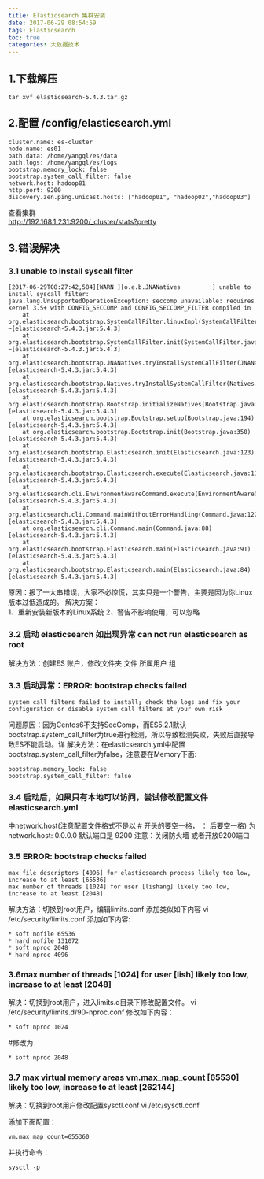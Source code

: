```yaml
---
title: Elasticsearch 集群安装
date: 2017-06-29 08:54:59
tags: Elasticsearch
toc: true
categories: 大数据技术
---
```

## 1.下载解压 ##
```
tar xvf elasticsearch-5.4.3.tar.gz
```

## 2.配置 /config/elasticsearch.yml ##
```
cluster.name: es-cluster
node.name: es01
path.data: /home/yangql/es/data
path.logs: /home/yangql/es/logs
bootstrap.memory_lock: false
bootstrap.system_call_filter: false
network.host: hadoop01
http.port: 9200
discovery.zen.ping.unicast.hosts: ["hadoop01", "hadoop02","hadoop03"]
```
查看集群  
http://192.168.1.231:9200/_cluster/stats?pretty
<!-- more -->
## 3.错误解决 ##
### 3.1 unable to install syscall filter ###
```
[2017-06-29T08:27:42,584][WARN ][o.e.b.JNANatives         ] unable to install syscall filter:
java.lang.UnsupportedOperationException: seccomp unavailable: requires kernel 3.5+ with CONFIG_SECCOMP and CONFIG_SECCOMP_FILTER compiled in
	at org.elasticsearch.bootstrap.SystemCallFilter.linuxImpl(SystemCallFilter.java:350) ~[elasticsearch-5.4.3.jar:5.4.3]
	at org.elasticsearch.bootstrap.SystemCallFilter.init(SystemCallFilter.java:638) ~[elasticsearch-5.4.3.jar:5.4.3]
	at org.elasticsearch.bootstrap.JNANatives.tryInstallSystemCallFilter(JNANatives.java:215) [elasticsearch-5.4.3.jar:5.4.3]
	at org.elasticsearch.bootstrap.Natives.tryInstallSystemCallFilter(Natives.java:99) [elasticsearch-5.4.3.jar:5.4.3]
	at org.elasticsearch.bootstrap.Bootstrap.initializeNatives(Bootstrap.java:111) [elasticsearch-5.4.3.jar:5.4.3]
	at org.elasticsearch.bootstrap.Bootstrap.setup(Bootstrap.java:194) [elasticsearch-5.4.3.jar:5.4.3]
	at org.elasticsearch.bootstrap.Bootstrap.init(Bootstrap.java:350) [elasticsearch-5.4.3.jar:5.4.3]
	at org.elasticsearch.bootstrap.Elasticsearch.init(Elasticsearch.java:123) [elasticsearch-5.4.3.jar:5.4.3]
	at org.elasticsearch.bootstrap.Elasticsearch.execute(Elasticsearch.java:114) [elasticsearch-5.4.3.jar:5.4.3]
	at org.elasticsearch.cli.EnvironmentAwareCommand.execute(EnvironmentAwareCommand.java:67) [elasticsearch-5.4.3.jar:5.4.3]
	at org.elasticsearch.cli.Command.mainWithoutErrorHandling(Command.java:122) [elasticsearch-5.4.3.jar:5.4.3]
	at org.elasticsearch.cli.Command.main(Command.java:88) [elasticsearch-5.4.3.jar:5.4.3]
	at org.elasticsearch.bootstrap.Elasticsearch.main(Elasticsearch.java:91) [elasticsearch-5.4.3.jar:5.4.3]
	at org.elasticsearch.bootstrap.Elasticsearch.main(Elasticsearch.java:84) [elasticsearch-5.4.3.jar:5.4.3]
```
原因：报了一大串错误，大家不必惊慌，其实只是一个警告，主要是因为你Linux版本过低造成的。
解决方案：  
1、重新安装新版本的Linux系统
2、警告不影响使用，可以忽略
### 3.2 启动 elasticsearch 如出现异常  can not run elasticsearch as root ###
解决方法：创建ES 账户，修改文件夹 文件 所属用户 组
### 3.3 启动异常：ERROR: bootstrap checks failed ###
```
system call filters failed to install; check the logs and fix your configuration or disable system call filters at your own risk
```

问题原因：因为Centos6不支持SecComp，而ES5.2.1默认bootstrap.system_call_filter为true进行检测，所以导致检测失败，失败后直接导致ES不能启动。详
解决方法：在elasticsearch.yml中配置bootstrap.system_call_filter为false，注意要在Memory下面:
```
bootstrap.memory_lock: false
bootstrap.system_call_filter: false
```
### 3.4 启动后，如果只有本地可以访问，尝试修改配置文件 elasticsearch.yml ###
中network.host(注意配置文件格式不是以 # 开头的要空一格， ： 后要空一格)
为 network.host: 0.0.0.0
默认端口是 9200
注意：关闭防火墙 或者开放9200端口
### 3.5 ERROR: bootstrap checks failed ###
```
max file descriptors [4096] for elasticsearch process likely too low, increase to at least [65536]
max number of threads [1024] for user [lishang] likely too low, increase to at least [2048]
```
解决方法：切换到root用户，编辑limits.conf 添加类似如下内容
vi /etc/security/limits.conf
添加如下内容:
```
* soft nofile 65536
* hard nofile 131072
* soft nproc 2048
* hard nproc 4096
```
### 3.6max number of threads [1024] for user [lish] likely too low, increase to at least [2048] ###
解决：切换到root用户，进入limits.d目录下修改配置文件。
vi /etc/security/limits.d/90-nproc.conf
修改如下内容：
```
* soft nproc 1024
```
#修改为
```
* soft nproc 2048
```
### 3.7 max virtual memory areas vm.max_map_count [65530] likely too low, increase to at least [262144] ###

解决：切换到root用户修改配置sysctl.conf
vi /etc/sysctl.conf

添加下面配置：
```
vm.max_map_count=655360
```
并执行命令：
```
sysctl -p
```
